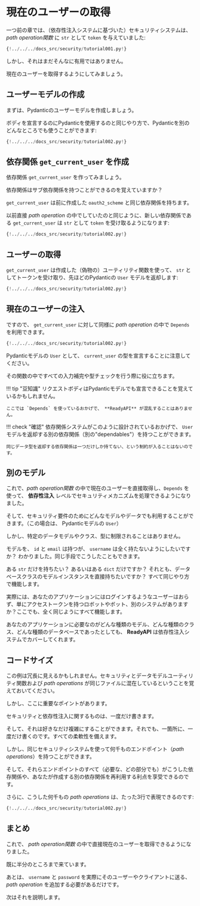 # 現在のユーザーの取得

一つ前の章では、（依存性注入システムに基づいた）セキュリティシステムは、 *path operation関数* に `str` として `token` を与えていました:

```Python hl_lines="10"
{!../../../docs_src/security/tutorial001.py!}
```

しかし、それはまだそんなに有用ではありません。

現在のユーザーを取得するようにしてみましょう。

## ユーザーモデルの作成

まずは、Pydanticのユーザーモデルを作成しましょう。

ボディを宣言するのにPydanticを使用するのと同じやり方で、Pydanticを別のどんなところでも使うことができます:

```Python hl_lines="5  12-16"
{!../../../docs_src/security/tutorial002.py!}
```

## 依存関係 `get_current_user` を作成

依存関係 `get_current_user` を作ってみましょう。

依存関係はサブ依存関係を持つことができるのを覚えていますか？

`get_current_user` は前に作成した `oauth2_scheme` と同じ依存関係を持ちます。

以前直接 *path operation* の中でしていたのと同じように、新しい依存関係である `get_current_user` は `str` として `token` を受け取るようになります:

```Python hl_lines="25"
{!../../../docs_src/security/tutorial002.py!}
```

## ユーザーの取得

`get_current_user` は作成した（偽物の）ユーティリティ関数を使って、 `str` としてトークンを受け取り、先ほどのPydanticの `User` モデルを返却します:

```Python hl_lines="19-22  26-27"
{!../../../docs_src/security/tutorial002.py!}
```

## 現在のユーザーの注入

ですので、 `get_current_user` に対して同様に *path operation* の中で `Depends` を利用できます。

```Python hl_lines="31"
{!../../../docs_src/security/tutorial002.py!}
```

Pydanticモデルの `User` として、 `current_user` の型を宣言することに注意してください。

その関数の中ですべての入力補完や型チェックを行う際に役に立ちます。

!!! tip "豆知識"
    リクエストボディはPydanticモデルでも宣言できることを覚えているかもしれません。

    ここでは `Depends` を使っているおかげで、 **ReadyAPI** が混乱することはありません。


!!! check "確認"
    依存関係システムがこのように設計されているおかげで、 `User` モデルを返却する別の依存関係（別の"dependables"）を持つことができます。

    同じデータ型を返却する依存関係は一つだけしか持てない、という制約が入ることはないのです。


## 別のモデル

これで、*path operation関数* の中で現在のユーザーを直接取得し、`Depends` を使って、 **依存性注入** レベルでセキュリティメカニズムを処理できるようになりました。

そして、セキュリティ要件のためにどんなモデルやデータでも利用することができます。（この場合は、 Pydanticモデルの `User`）

しかし、特定のデータモデルやクラス、型に制限されることはありません。

モデルを、 `id` と `email` は持つが、 `username` は全く持たないようにしたいですか？ わかりました。同じ手段でこうしたこともできます。

ある `str` だけを持ちたい？ あるいはある `dict` だけですか？ それとも、データベースクラスのモデルインスタンスを直接持ちたいですか？ すべて同じやり方で機能します。

実際には、あなたのアプリケーションにはログインするようなユーザーはおらず、単にアクセストークンを持つロボットやボット、別のシステムがありますか？ここでも、全く同じようにすべて機能します。

あなたのアプリケーションに必要なのがどんな種類のモデル、どんな種類のクラス、どんな種類のデータベースであったとしても、 **ReadyAPI** は依存性注入システムでカバーしてくれます。


## コードサイズ

この例は冗長に見えるかもしれません。セキュリティとデータモデルユーティリティ関数および *path operations* が同じファイルに混在しているということを覚えておいてください。

しかし、ここに重要なポイントがあります。

セキュリティと依存性注入に関するものは、一度だけ書きます。

そして、それは好きなだけ複雑にすることができます。それでも、一箇所に、一度だけ書くのです。すべての柔軟性を備えます。

しかし、同じセキュリティシステムを使って何千ものエンドポイント（*path operations*）を持つことができます。

そして、それらエンドポイントのすべて（必要な、どの部分でも）がこうした依存関係や、あなたが作成する別の依存関係を再利用する利点を享受できるのです。

さらに、こうした何千もの *path operations* は、たった3行で表現できるのです:

```Python hl_lines="30-32"
{!../../../docs_src/security/tutorial002.py!}
```

## まとめ

これで、 *path operation関数* の中で直接現在のユーザーを取得できるようになりました。

既に半分のところまで来ています。

あとは、 `username` と `password` を実際にそのユーザーやクライアントに送る、 *path operation* を追加する必要があるだけです。

次はそれを説明します。
